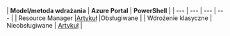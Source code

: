 | **Model/metoda wdrażania** | **Azure Portal** | **PowerShell** |
| --- | --- | --- | --- |
| Resource Manager |[Artykuł](../articles/vpn-gateway/vpn-gateway-howto-multi-site-to-site-resource-manager-portal.md) |Obsługiwane |
| Wdrożenie klasyczne | Nieobsługiwane | [Artykuł](../articles/vpn-gateway/vpn-gateway-multi-site.md) |